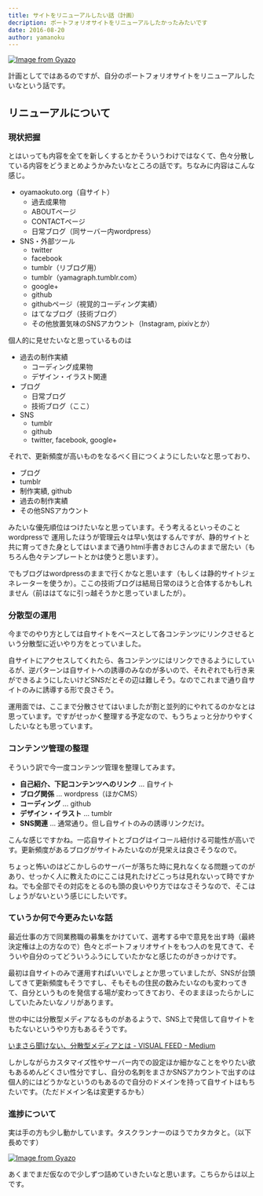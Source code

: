 ```yaml
---
title: サイトをリニューアルしたい話（計画）
decription: ポートフォリオサイトをリニューアルしたかったみたいです
date: 2016-08-20
author: yamanoku
---
```


[![Image from Gyazo](https://i.gyazo.com/f887aabba3a1b03e65af671af4399435.png)](https://gyazo.com/f887aabba3a1b03e65af671af4399435)

計画としてではあるのですが、自分のポートフォリオサイトをリニューアルしたいなという話です。

## リニューアルについて

### 現状把握

とはいっても内容を全てを新しくするとかそういうわけではなくて、色々分散している内容をどうまとめようかみたいなところの話です。ちなみに内容はこんな感じ。

* oyamaokuto.org（自サイト）
  * 過去成果物
  * ABOUTページ
  * CONTACTページ
  * 日常ブログ（同サーバー内wordpress）
* SNS・外部ツール
  * twitter
  * facebook
  * tumblr（リブログ用）
  * tumblr（yamagraph.tumblr.com）
  * google+
  * github
  * githubページ（視覚的コーディング実績）
  * はてなブログ（技術ブログ）
  * その他放置気味のSNSアカウント（Instagram, pixivとか）

個人的に見せたいなと思っているものは

* 過去の制作実績
  * コーディング成果物
  * デザイン・イラスト関連
* ブログ
  * 日常ブログ
  * 技術ブログ（ここ）
* SNS
  * tumblr
  * github
  * twitter, facebook, google+

それで、更新頻度が高いものをなるべく目につくようにしたいなと思っており、

* ブログ
* tumblr
* 制作実績, github
* 過去の制作実績
* その他SNSアカウント

みたいな優先順位はつけたいなと思っています。そう考えるといっそのことwordpressで
運用したほうが管理云々は早い気はするんですが、静的サイトと共に育ってきた身としてはいままで通りhtml手書きおじさんのままで居たい（もちろん色々テンプレートとかは使うと思います）。

でもブログはwordpressのままで行くかなと思います（もしくは静的サイトジェネレーターを使うか）。ここの技術ブログは結局日常のほうと合体するかもしれません（前ははてなに引っ越そうかと思っていましたが）。

### 分散型の運用

今までのやり方としては自サイトをベースとして各コンテンツにリンクさせるという分散型に近いやり方をとっていました。

自サイトにアクセスしてくれたら、各コンテンツにはリンクできるようにしているが、逆パターンは自サイトへの誘導のみなのが多いので、それぞれでも行き来ができるようにしたいけどSNSだとその辺は難しそう。なのでこれまで通り自サイトのみに誘導する形で良さそう。

運用面では、ここまで分散させてはいましたが割と並列的にやれてるのかなとは思っています。ですがせっかく整理する予定なので、もうちょっと分かりやすくしたいなとも思っています。

### コンテンツ管理の整理

そういう訳で今一度コンテンツ管理を整理してみます。

* <b>自己紹介、下記コンテンツへのリンク</b> ... 自サイト
* <b>ブログ関係</b> ... wordpress（ほかCMS）
* <b>コーディング</b> ... github
* <b>デザイン・イラスト</b> ... tumblr
* <b>SNS関連</b> ... 通常通り。但し自サイトのみの誘導リンクだけ。

こんな感じですかね。一応自サイトとブログはイコール紐付ける可能性が高いです。更新頻度があるブログがサイトみたいなのが見栄えは良さそうなので。

ちょっと怖いのはどこかしらのサーバーが落ちた時に見れなくなる問題ってのがあり、せっかく人に教えたのにここは見れたけどこっちは見れないって時ですかね。でも全部でその対応をとるのも頭の良いやり方ではなさそうなので、そこはしょうがないという感じにしたいです。

### ていうか何で今更みたいな話

最近仕事の方で同業務職の募集をかけていて、選考する中で意見を出す時（最終決定権は上の方なので）色々とポートフォリオサイトをもつ人のを見てきて、そういや自分のってどういうふうにしていたかなと感じたのがきっかけです。

最初は自サイトのみで運用すればいいでしょとか思っていましたが、SNSが台頭してきて更新頻度もそうですし、そもそもの住民の数みたいなのも変わってきて、自分というものを発信する場が変わってきており、そのままほったらかしにしていたみたいなノリがあります。

世の中には分散型メディアなるものがあるようで、SNS上で発信して自サイトをもたないというやり方もあるそうです。

[いまさら聞けない、分散型メディアとは - VISUAL FEED - Medium](https://medium.com/visual-feed/%E3%81%84%E3%81%BE%E3%81%95%E3%82%89%E8%81%9E%E3%81%91%E3%81%AA%E3%81%84-%E5%88%86%E6%95%A3%E5%9E%8B%E3%83%A1%E3%83%87%E3%82%A3%E3%82%A2%E3%81%A8%E3%81%AF-a38fa3644787)

しかしながらカスタマイズ性やサーバー内での設定ほか細かなことをやりたい欲もあるめんどくさい性分ですし、自分の名刺をまさかSNSアカウントで出すのは個人的にはどうかなというのもあるので自分のドメインを持って自サイトはもちたいです。（ただドメイン名は変更するかも）

### 進捗について

実は手の方も少し動かしています。タスクランナーのほうでカタカタと。（以下長めです）

[![Image from Gyazo](https://i.gyazo.com/95fef128852c222213820526706138aa.png)](https://gyazo.com/95fef128852c222213820526706138aa)

あくまでまだ仮なので少しずつ詰めていきたいなと思います。こちらからは以上です。

